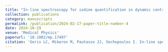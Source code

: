 ```yaml
---
title: "In-line spectroscopy for iodine quantification in dynamic contrast-enhanced dedicated breast CT"
collection: publications
category: manuscripts
permalink: /publication/2024-02-17-paper-title-number-4
date: 2024-10-29
venue: 'Medical Physics'
paperurl: '10.1002/mp.17497'
citation: 'Goris LC, Mikerov M, Pautasso JJ, Sechopoulos I. In-line spectroscopy for iodine quantification in dynamic contrast-enhanced dedicated breast CT. Med Phys. Published online October 29, 2024.'
---
```

